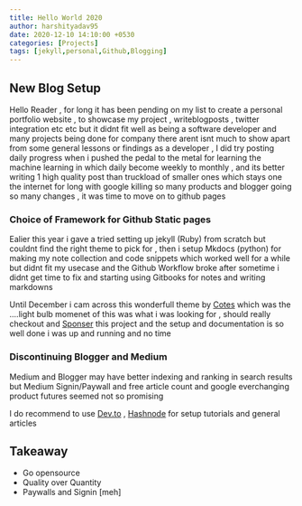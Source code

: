 ```yaml
---
title: Hello World 2020 
author: harshityadav95
date: 2020-12-10 14:10:00 +0530
categories: [Projects]
tags: [jekyll,personal,Github,Blogging]
---
```


## New Blog Setup

Hello Reader , for long it has been pending on my list to create a personal portfolio website , to showcase my project , writeblogposts , twitter integration etc etc but it didnt fit well as being a software developer
and many projects being done for company there arent isnt much to show apart from some general lessons or findings as a developer  , I did try posting daily progress when i pushed the pedal to the metal for learning the machine learning in which daily become weekly to monthly , and its better writing 1 high quality post than truckload of smaller ones which stays one the internet for long with google killing so many products and blogger going so many changes , it was time to move on to github pages

### Choice of Framework for Github Static pages 
Ealier this year i gave a tried setting up jekyll (Ruby) from scratch but couldnt find the right theme to pick for , then i setup Mkdocs (python) for making my note collection and code snippets which worked well for a while but didnt fit my usecase and the Github Workflow broke after sometime i didnt get time to fix and starting using Gitbooks for notes and writing markdowns

Until December i cam across this wonderfull theme by [Cotes](https://github.com/cotes2020/jekyll-theme-chirpy) which was the ....light bulb momenet of this was what i was looking for , should really checkout and [Sponser](https://www.buymeacoffee.com/coteschung) this project and the setup and documentation is so well done i was up and running and no time 

### Discontinuing Blogger and Medium
Medium and Blogger may have better indexing and ranking in search results but Medium Signin/Paywall and free article count and google everchanging product futures seemed not so promising 

I do recommend to use  [Dev.to](https://dev.to/) , [Hashnode](https://dev.to/) for setup tutorials and general articles 

## Takeaway
-  Go opensource
-  Quality over Quantity
-  Paywalls and Signin [meh]
